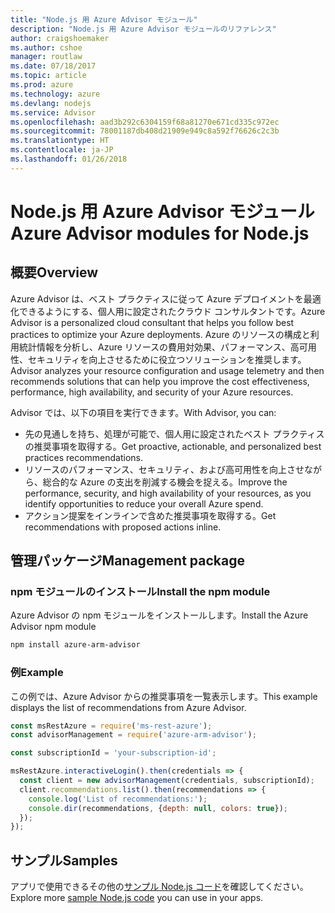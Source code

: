 ```yaml
---
title: "Node.js 用 Azure Advisor モジュール"
description: "Node.js 用 Azure Advisor モジュールのリファレンス"
author: craigshoemaker
ms.author: cshoe
manager: routlaw
ms.date: 07/18/2017
ms.topic: article
ms.prod: azure
ms.technology: azure
ms.devlang: nodejs
ms.service: Advisor
ms.openlocfilehash: aad3b292c6304159f68a81270e671cd335c972ec
ms.sourcegitcommit: 78001187db408d21909e949c8a592f76626c2c3b
ms.translationtype: HT
ms.contentlocale: ja-JP
ms.lasthandoff: 01/26/2018
---
```

# <a name="azure-advisor-modules-for-nodejs"></a><span data-ttu-id="cd1d1-103">Node.js 用 Azure Advisor モジュール</span><span class="sxs-lookup"><span data-stu-id="cd1d1-103">Azure Advisor modules for Node.js</span></span>

## <a name="overview"></a><span data-ttu-id="cd1d1-104">概要</span><span class="sxs-lookup"><span data-stu-id="cd1d1-104">Overview</span></span>

<span data-ttu-id="cd1d1-105">Azure Advisor は、ベスト プラクティスに従って Azure デプロイメントを最適化できるようにする、個人用に設定されたクラウド コンサルタントです。</span><span class="sxs-lookup"><span data-stu-id="cd1d1-105">Azure Advisor is a personalized cloud consultant that helps you follow best practices to optimize your Azure deployments.</span></span> <span data-ttu-id="cd1d1-106">Azure のリソースの構成と利用統計情報を分析し、Azure リソースの費用対効果、パフォーマンス、高可用性、セキュリティを向上させるために役立つソリューションを推奨します。</span><span class="sxs-lookup"><span data-stu-id="cd1d1-106">Advisor analyzes your resource configuration and usage telemetry and then recommends solutions that can help you improve the cost effectiveness, performance, high availability, and security of your Azure resources.</span></span>

<span data-ttu-id="cd1d1-107">Advisor では、以下の項目を実行できます。</span><span class="sxs-lookup"><span data-stu-id="cd1d1-107">With Advisor, you can:</span></span>
- <span data-ttu-id="cd1d1-108">先の見通しを持ち、処理が可能で、個人用に設定されたベスト プラクティスの推奨事項を取得する。</span><span class="sxs-lookup"><span data-stu-id="cd1d1-108">Get proactive, actionable, and personalized best practices recommendations.</span></span>
- <span data-ttu-id="cd1d1-109">リソースのパフォーマンス、セキュリティ、および高可用性を向上させながら、総合的な Azure の支出を削減する機会を捉える。</span><span class="sxs-lookup"><span data-stu-id="cd1d1-109">Improve the performance, security, and high availability of your resources, as you identify opportunities to reduce your overall Azure spend.</span></span>
- <span data-ttu-id="cd1d1-110">アクション提案をインラインで含めた推奨事項を取得する。</span><span class="sxs-lookup"><span data-stu-id="cd1d1-110">Get recommendations with proposed actions inline.</span></span>

## <a name="management-package"></a><span data-ttu-id="cd1d1-111">管理パッケージ</span><span class="sxs-lookup"><span data-stu-id="cd1d1-111">Management package</span></span>

### <a name="install-the-npm-module"></a><span data-ttu-id="cd1d1-112">npm モジュールのインストール</span><span class="sxs-lookup"><span data-stu-id="cd1d1-112">Install the npm module</span></span>

<span data-ttu-id="cd1d1-113">Azure Advisor の npm モジュールをインストールします。</span><span class="sxs-lookup"><span data-stu-id="cd1d1-113">Install the Azure Advisor npm module</span></span>

```bash
npm install azure-arm-advisor
```

### <a name="example"></a><span data-ttu-id="cd1d1-114">例</span><span class="sxs-lookup"><span data-stu-id="cd1d1-114">Example</span></span>

<span data-ttu-id="cd1d1-115">この例では、Azure Advisor からの推奨事項を一覧表示します。</span><span class="sxs-lookup"><span data-stu-id="cd1d1-115">This example displays the list of recommendations from Azure Advisor.</span></span>

```javascript
const msRestAzure = require('ms-rest-azure');
const advisorManagement = require('azure-arm-advisor');

const subscriptionId = 'your-subscription-id';

msRestAzure.interactiveLogin().then(credentials => {
  const client = new advisorManagement(credentials, subscriptionId);
  client.recommendations.list().then(recommendations => {
    console.log('List of recommendations:');
    console.dir(recommendations, {depth: null, colors: true});
  });
});
```

## <a name="samples"></a><span data-ttu-id="cd1d1-116">サンプル</span><span class="sxs-lookup"><span data-stu-id="cd1d1-116">Samples</span></span>

<span data-ttu-id="cd1d1-117">アプリで使用できるその他の[サンプル Node.js コード](https://azure.microsoft.com/resources/samples/?platform=nodejs)を確認してください。</span><span class="sxs-lookup"><span data-stu-id="cd1d1-117">Explore more [sample Node.js code](https://azure.microsoft.com/resources/samples/?platform=nodejs) you can use in your apps.</span></span>
